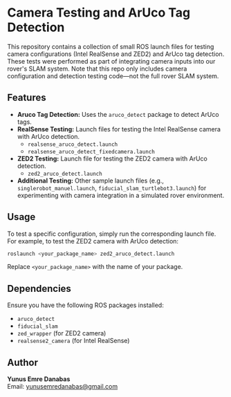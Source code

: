 # Camera Testing and ArUco Tag Detection

This repository contains a collection of small ROS launch files for testing camera configurations (Intel RealSense and ZED2) and ArUco tag detection. These tests were performed as part of integrating camera inputs into our rover's SLAM system. Note that this repo only includes camera configuration and detection testing code—not the full rover SLAM system.

## Features

- **Aruco Tag Detection:** Uses the `aruco_detect` package to detect ArUco tags.
- **RealSense Testing:** Launch files for testing the Intel RealSense camera with ArUco detection.
  - `realsense_aruco_detect.launch`
  - `realsense_aruco_detect_fixedcamera.launch`
- **ZED2 Testing:** Launch file for testing the ZED2 camera with ArUco detection.
  - `zed2_aruco_detect.launch`
- **Additional Testing:** Other sample launch files (e.g., `singlerobot_manuel.launch`, `fiducial_slam_turtlebot3.launch`) for experimenting with camera integration in a simulated rover environment.

## Usage

To test a specific configuration, simply run the corresponding launch file. For example, to test the ZED2 camera with ArUco detection:

```bash
roslaunch <your_package_name> zed2_aruco_detect.launch
```

Replace `<your_package_name>` with the name of your package.

## Dependencies

Ensure you have the following ROS packages installed:
- `aruco_detect`
- `fiducial_slam`
- `zed_wrapper` (for ZED2 camera)
- `realsense2_camera` (for Intel RealSense)

## Author

**Yunus Emre Danabas**  
Email: [yunusemredanabas@gmail.com](mailto:yunusemredanabas@gmail.com)
```

